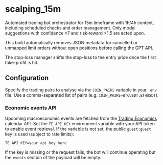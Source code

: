 # scalping_15m

Automated trading bot orchestrator for 15m timeframe with 1h/4h context, including scheduled checks and order management. Only model suggestions with confidence ≥7 and risk‑reward >1.5 are acted upon.

This build automatically removes JSON metadata for cancelled or unmapped limit orders without open positions before calling the GPT API.

The stop-loss manager shifts the stop-loss to the entry price once the first take-profit is hit.

## Configuration

Specify the trading pairs to analyse via the `COIN_PAIRS` variable in your `.env` file. Use a comma-separated list of pairs (e.g. `COIN_PAIRS=BTCUSDT,ETHUSDT`).

### Economic events API

Upcoming macroeconomic events are fetched from the
[Trading Economics](https://tradingeconomics.com/api/) calendar API. Set
the `TE_API_KEY` environment variable with your API token to enable
event retrieval. If the variable is not set, the public `guest:guest`
key is used (subject to rate limits):

```env
TE_API_KEY=your_api_key_here
```

If the key is missing or the request fails, the bot will continue
operating but the `events` section of the payload will be empty.
